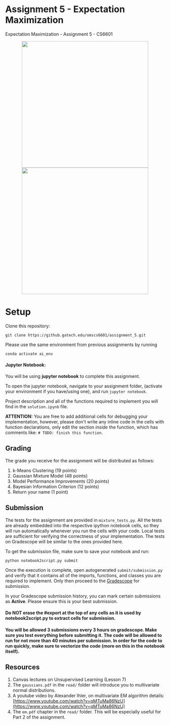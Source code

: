 # Assignment 5 - Expectation Maximization

Expectation Maximization - Assignment 5 - CS6601 

<p align="center">
<img src="images/k6_Starry.png" width="400"/> <br />

<img src="images/pcd_clustered.gif" width="400"/> 
</p>

# Setup

Clone this repository:

`git clone https://github.gatech.edu/omscs6601/assignment_5.git`

Please use the same environment from previous assignments by running

```
conda activate ai_env
```

#### Jupyter Notebook:
You will be using **jupyter notebook** to complete this assignment. 

To open the jupyter notebook, navigate to your assignment folder, (activate your environment if you have/using one), and run `jupyter notebook`. 

Project description and all of the functions required to implement you will find in the `solution.ipynb` file.

**ATTENTION:** You are free to add additional cells for debugging your implementation, however, please don't write any inline code in the cells with function declarations, only edit the section *inside* the function, which has comments like: `# TODO: finish this function`.

## Grading

The grade you receive for the assignment will be distributed as follows:

1. k-Means Clustering (19 points)
2. Gaussian Mixture Model (48 points)
3. Model Performance Improvements (20 points)
4. Bayesian Information Criterion (12 points)
5. Return your name (1 point)

<!-- **Note: For this assignment, we do not have the bonus part in order to encourage your participation in Assignment 6.** -->

## Submission
The tests for the assignment are provided in `mixture_tests.py`. All the tests are already embedded into the respective ipython notebook cells, so they will run automatically whenever you run the cells with your code. Local tests are sufficient for verifying the correctness of your implementation. The tests on Gradescope will be similar to the ones provided here.

To get the submission file, make sure to save your notebook and run:

`python notebook2script.py submit`

Once the execution is complete, open autogenerated `submit/submission.py` and verify that it contains all of the imports, functions, and classes you are required to implement. Only then proceed to the [Gradescope](https://www.gradescope.com/) for submission.

In your Gradescope submission history, you can mark certain submissions as **Active**. Please ensure this is your best submission.

#### Do NOT erase the #export at the top of any cells as it is used by notebook2script.py to extract cells for submission.

#### You will be allowed 3 submissions every 3 hours on gradescope. Make sure you test everything before submitting it. The code will be allowed to run for not more than 40 minutes per submission. In order for the code to run quickly, make sure to vectorize the code (more on this in the notebook itself).


## Resources

1. Canvas lectures on Unsupervised Learning (Lesson 7)
2. The `gaussians.pdf`  in the `read/` folder will introduce you to multivariate normal distributions.
3. A youtube video by Alexander Ihler, on multivariate EM algorithm details:
[https://www.youtube.com/watch?v=qMTuMa86NzU](https://www.youtube.com/watch?v=qMTuMa86NzU)
4. The `em.pdf` chapter in the `read/` folder. This will be especially useful for Part 2 of the assignment.  
